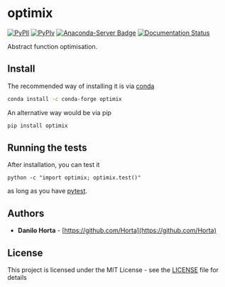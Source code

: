 # optimix

[![PyPIl](https://img.shields.io/pypi/l/optimix.svg?style=flat-square)](https://pypi.python.org/pypi/optimix/)
[![PyPIv](https://img.shields.io/pypi/v/optimix.svg?style=flat-square)](https://pypi.python.org/pypi/optimix/)
[![Anaconda-Server Badge](https://anaconda.org/conda-forge/optimix/badges/version.svg)](https://anaconda.org/conda-forge/optimix)
[![Documentation Status](https://readthedocs.org/projects/optimix/badge/?style=flat-square&version=latest)](http://optimix.readthedocs.io/en/latest/?badge=latest)

Abstract function optimisation.

## Install

The recommended way of installing it is via
[conda](http://conda.pydata.org/docs/index.html)
```bash
conda install -c conda-forge optimix
```

An alternative way would be via pip
```bash
pip install optimix
```

## Running the tests

After installation, you can test it
```
python -c "import optimix; optimix.test()"
```
as long as you have [pytest](http://docs.pytest.org/en/latest/).

## Authors

* **Danilo Horta** - [https://github.com/Horta](https://github.com/Horta)

## License

This project is licensed under the MIT License - see the
[LICENSE](LICENSE) file for details
